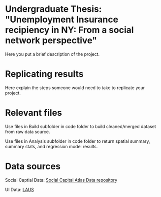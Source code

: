 # Undergraduate Thesis: "Unemployment Insurance recipiency in NY: From a social network perspective"

Here you put a brief description of the project.

# Replicating results

Here explain the steps someone would need to take to replicate your project. 

# Relevant files
Use files in Build subfolder in code folder to build cleaned/merged dataset from raw data source.

Use files in Analysis subfolder in code folder to return spatial summary, summary stats, and regression model results.


# Data sources

Social Captial Data:
[Social Capital Atlas Data repository](https://data.humdata.org/dataset/social-capital-atlas)


UI Data:
[LAUS](https://dol.ny.gov/local-area-unemployment-statistics)
